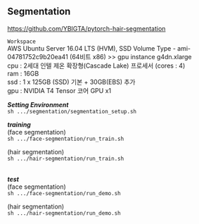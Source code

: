 
## Segmentation
https://github.com/YBIGTA/pytorch-hair-segmentation 

```Workspace``` <br>
AWS Ubuntu Server 16.04 LTS (HVM), SSD Volume Type - ami-04781752c9b20ea41 (64비트 x86) >> gpu instance g4dn.xlarge <br>
cpu : 2세대 인텔 제온 확장형(Cascade Lake) 프로세서 (cores : 4) <br>
ram : 16GB <br>
ssd : 1 x 125GB (SSD) 기본 + 30GB(EBS) 추가 <br>
gpu : NVIDIA T4 Tensor 코어 GPU x1 <br>

***Setting Environment*** <br>
```sh .../segmentation/segmentation_setup.sh```

***training*** <br>
(face segmentation) <br> 
```sh .../face-segmentation/run_train.sh```
<br>

(hair segmentation) <br>
```sh .../hair-segmentation/run_train.sh```
<br><br>

***test*** <br>
(face segmentation) <br> 
```sh .../face-segmentation/run_demo.sh```
<br>

(hair segmentation) <br>
```sh .../hair-segmentation/run_demo.sh```
<br><br>

